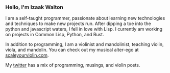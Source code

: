 ### Hello, I'm Izaak Walton

I am a self-taught programmer, passionate about learning new technologies and techniques to make new projects run. After dipping a toe into the python and javascript waters, I fell in love with Lisp. I currently am working on projects in Common Lisp, Python, and Rust.

In addition to programming, I am a violinist and mandolinist, teaching violin, viola, and mandolin. 
You can check out my musical alter-ego at [scaleyourviolin.com](https://scaleyourviolin.com).

My [twitter](https://twitter.com/skripkoder) has a mix of programming, musings, and violin posts.
